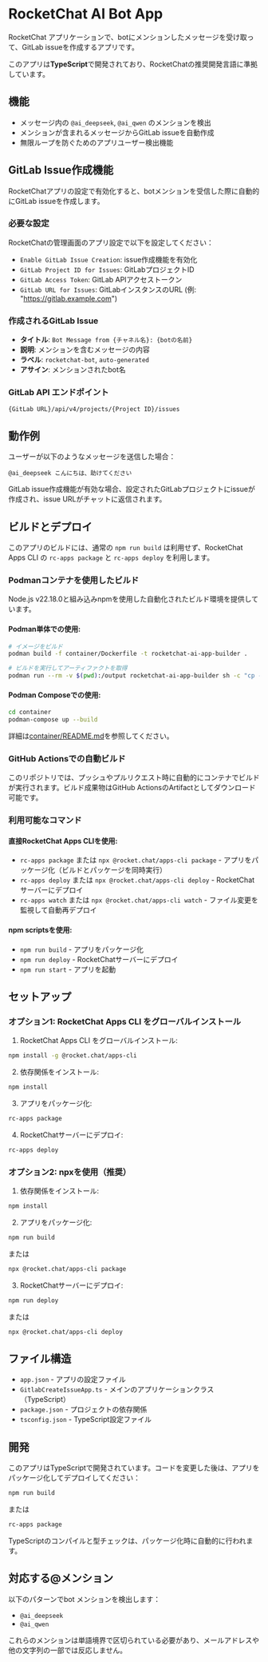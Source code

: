 # RocketChat AI Bot App

RocketChat アプリケーションで、botにメンションしたメッセージを受け取って、GitLab issueを作成するアプリです。

このアプリは**TypeScript**で開発されており、RocketChatの推奨開発言語に準拠しています。

## 機能

- メッセージ内の `@ai_deepseek`, `@ai_qwen` のメンションを検出
- メンションが含まれるメッセージからGitLab issueを自動作成
- 無限ループを防ぐためのアプリユーザー検出機能

## GitLab Issue作成機能

RocketChatアプリの設定で有効化すると、botメンションを受信した際に自動的にGitLab issueを作成します。

### 必要な設定

RocketChatの管理画面のアプリ設定で以下を設定してください：

- `Enable GitLab Issue Creation`: issue作成機能を有効化
- `GitLab Project ID for Issues`: GitLabプロジェクトID
- `GitLab Access Token`: GitLab APIアクセストークン
- `GitLab URL for Issues`: GitLabインスタンスのURL (例: "https://gitlab.example.com")

### 作成されるGitLab Issue

- **タイトル**: `Bot Message from {チャネル名}: {botの名前}`
- **説明**: メンションを含むメッセージの内容
- **ラベル**: `rocketchat-bot`, `auto-generated`
- **アサイン**: メンションされたbot名

### GitLab API エンドポイント

`{GitLab URL}/api/v4/projects/{Project ID}/issues`

## 動作例

ユーザーが以下のようなメッセージを送信した場合：
```
@ai_deepseek こんにちは、助けてください
```

GitLab issue作成機能が有効な場合、設定されたGitLabプロジェクトにissueが作成され、issue URLがチャットに返信されます。

## ビルドとデプロイ

このアプリのビルドには、通常の `npm run build` は利用せず、RocketChat Apps CLI の `rc-apps package` と `rc-apps deploy` を利用します。

### Podmanコンテナを使用したビルド

Node.js v22.18.0と組み込みnpmを使用した自動化されたビルド環境を提供しています。

#### Podman単体での使用:
```bash
# イメージをビルド
podman build -f container/Dockerfile -t rocketchat-ai-app-builder .

# ビルドを実行してアーティファクトを取得
podman run --rm -v $(pwd):/output rocketchat-ai-app-builder sh -c "cp -r /app/dist/* /output/"
```

#### Podman Composeでの使用:
```bash
cd container
podman-compose up --build
```

詳細は[container/README.md](container/README.md)を参照してください。

### GitHub Actionsでの自動ビルド

このリポジトリでは、プッシュやプルリクエスト時に自動的にコンテナでビルドが実行されます。ビルド成果物はGitHub ActionsのArtifactとしてダウンロード可能です。

### 利用可能なコマンド

#### 直接RocketChat Apps CLIを使用:
- `rc-apps package` または `npx @rocket.chat/apps-cli package` - アプリをパッケージ化（ビルドとパッケージを同時実行）
- `rc-apps deploy` または `npx @rocket.chat/apps-cli deploy` - RocketChatサーバーにデプロイ
- `rc-apps watch` または `npx @rocket.chat/apps-cli watch` - ファイル変更を監視して自動再デプロイ

#### npm scriptsを使用:
- `npm run build` - アプリをパッケージ化
- `npm run deploy` - RocketChatサーバーにデプロイ
- `npm run start` - アプリを起動

## セットアップ

### オプション1: RocketChat Apps CLI をグローバルインストール

1. RocketChat Apps CLI をグローバルインストール:
```bash
npm install -g @rocket.chat/apps-cli
```

2. 依存関係をインストール:
```bash
npm install
```

3. アプリをパッケージ化:
```bash
rc-apps package
```

4. RocketChatサーバーにデプロイ:
```bash
rc-apps deploy
```

### オプション2: npxを使用（推奨）

1. 依存関係をインストール:
```bash
npm install
```

2. アプリをパッケージ化:
```bash
npm run build
```
または
```bash
npx @rocket.chat/apps-cli package
```

3. RocketChatサーバーにデプロイ:
```bash
npm run deploy
```
または
```bash
npx @rocket.chat/apps-cli deploy
```

## ファイル構造

- `app.json` - アプリの設定ファイル
- `GitlabCreateIssueApp.ts` - メインのアプリケーションクラス（TypeScript）
- `package.json` - プロジェクトの依存関係
- `tsconfig.json` - TypeScript設定ファイル

## 開発

このアプリはTypeScriptで開発されています。コードを変更した後は、アプリをパッケージ化してデプロイしてください：

```bash
npm run build
```
または
```bash
rc-apps package
```

TypeScriptのコンパイルと型チェックは、パッケージ化時に自動的に行われます。

## 対応する@メンション

以下のパターンでbot メンションを検出します：
- `@ai_deepseek`
- `@ai_qwen`

これらのメンションは単語境界で区切られている必要があり、メールアドレスや他の文字列の一部では反応しません。
